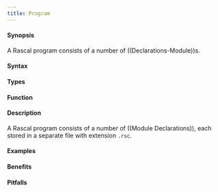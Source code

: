 ```yaml
---
title: Program
---
```


#### Synopsis

A Rascal program consists of a number of ((Declarations-Module))s.

#### Syntax

#### Types

#### Function

#### Description

A Rascal program consists of a number of ((Module Declarations)), each stored in a separate file with extension `.rsc`.


#### Examples

#### Benefits

#### Pitfalls

